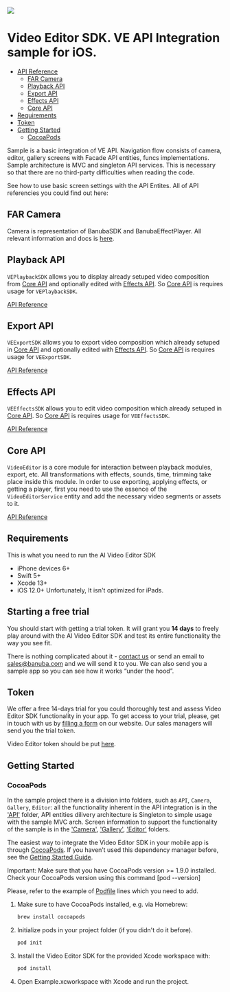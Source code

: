 [![](https://www.banuba.com/hubfs/Banuba_November2018/Images/Banuba%20SDK.png)](https://www.banuba.com/video-editor-sdk)

# Video Editor SDK. VE API Integration sample for iOS.

- [API Reference](#API-Reference)
    + [FAR Camera](#FAR-Camera)
    + [Playback API](#Playback-API)
    + [Export API](#Export-API)
    + [Effects API](#Effects-API)
    + [Core API](#Core-API)
- [Requirements](#Requirements)
- [Token](#Token)
- [Getting Started](#Getting-Started)
    + [CocoaPods](#CocoaPods)


Sample is a basic integration of VE API. Navigation flow consists of camera, editor, gallery screens with Facade API entities, funcs implementations. Sample architecture is MVC and singleton API services. This is necessary so that there are no third-party difficulties when reading the code.

See how to use basic screen settings with the API Entites. All of API referencies you could find out here:

## FAR Camera

Camera is representation of BanubaSDK and BanubaEffectPlayer. All relevant information and docs is [here](https://docs.banuba.com/face-ar-sdk-v1/ios/ios_overview).

## Playback API

`VEPlaybackSDK` allows you to display already setuped video composition from [Core API](https://github.com/Banuba/VideoEditor-iOS) and optionally edited with [Effects API](https://github.com/Banuba/BanubaVideoEditorEffectsSDK-iOS). So [Core API](https://github.com/Banuba/VideoEditor-iOS) is requires usage for `VEPlaybackSDK`.

[API Reference](https://github.com/Banuba/VEPlaybackSDK-iOS)

## Export API

`VEExportSDK` allows you to export video composition which already setuped in [Core API](https://github.com/Banuba/VideoEditor-iOS) and optionally edited with [Effects API](https://github.com/Banuba/BanubaVideoEditorEffectsSDK-iOS). So [Core API](https://github.com/Banuba/VideoEditor-iOS) is requires usage for `VEExportSDK`.

[API Reference](https://github.com/Banuba/VEExportSDK-iOS)

## Effects API

`VEEffectsSDK` allows you to edit video composition which already setuped in [Core API](https://github.com/Banuba/VideoEditor-iOS). So [Core API](https://github.com/Banuba/VideoEditor-iOS) is requires usage for `VEEffectsSDK`.

[API Reference](https://github.com/Banuba/BanubaVideoEditorEffectsSDK-iOS)


## Core API

`VideoEditor` is a core module for interaction between playback modules, export, etc. All transformations with effects, sounds, time, trimming take place inside this module. In order to use exporting, applying effects, or getting a player, first you need to use the essence of the `VideoEditorService` entity and add the necessary video segments or assets to it.

[API Reference](https://github.com/Banuba/VideoEditor-iOS)

## Requirements
This is what you need to run the AI Video Editor SDK

- iPhone devices 6+
- Swift 5+
- Xcode 13+
- iOS 12.0+
Unfortunately, It isn't optimized for iPads.

## Starting a free trial

You should start with getting a trial token. It will grant you **14 days** to freely play around with the AI Video Editor SDK and test its entire functionality the way you see fit.

There is nothing complicated about it - [contact us](https://www.banuba.com/video-editor-sdk) or send an email to sales@banuba.com and we will send it to you. We can also send you a sample app so you can see how it works “under the hood”.

## Token 
We offer а free 14-days trial for you could thoroughly test and assess Video Editor SDK functionality in your app. To get access to your trial, please, get in touch with us by [filling a form](https://www.banuba.com/video-editor-sdk) on our website. Our sales managers will send you the trial token.

Video Editor token should be put [here](https://github.com/Banuba/ve-api-ios-integration-sample/blob/6459c63eb529042601a7e61c474d7f83badc27d6/VEAPISample/VEAPISample/AppDelegate.swift#L18).

## Getting Started
### CocoaPods

In the sample project there is a division into folders, such as `API`, `Camera`, `Gallery`, `Editor`: all the functionality inherent in the API integration is in the ['API'](https://github.com/Banuba/ve-api-ios-integration-sample/tree/master/VEAPISample/VEAPISample/API) folder, API entities dilivery architecture is Singleton to simple usage with the sample MVC arch. Screen information to support the functionality of the sample is in the ['Camera'](https://github.com/Banuba/ve-api-ios-integration-sample/tree/master/VEAPISample/VEAPISample/Camera), ['Gallery'](https://github.com/Banuba/ve-api-ios-integration-sample/tree/master/VEAPISample/VEAPISample/Gallery), ['Editor'](https://github.com/Banuba/ve-api-ios-integration-sample/tree/master/VEAPISample/VEAPISample/Editor) folders.

The easiest way to integrate the Video Editor SDK in your mobile app is through [CocoaPods](https://cocoapods.org). If you haven’t used this dependency manager before, see the [Getting Started Guide](https://guides.cocoapods.org/using/getting-started.html).

Important: Make sure that you have CocoaPods version >= 1.9.0 installed. Check your CocoaPods version using this command [pod --version]

Please, refer to the example of [Podfile](https://github.com/Banuba/ve-api-ios-integration-sample/blob/master/VEAPISample/Podfile) lines which you need to add.

1. Make sure to have CocoaPods installed, e.g. via Homebrew:
   ```sh
   brew install cocoapods 
   ```
2. Initialize pods in your project folder (if you didn't do it before).
   ```sh
   pod init
   ```
3. Install the Video Editor SDK for the provided Xcode workspace with:
    ```sh
    pod install
    ```
4. Open Example.xcworkspace with Xcode and run the project.  
